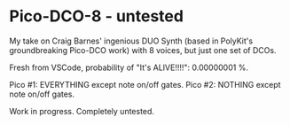 # Pico-DCO-8 - untested
My take on Craig Barnes' ingenious DUO Synth (based in PolyKit's groundbreaking Pico-DCO work) with 8 voices, but just one set of DCOs.

Fresh from VSCode, probability of "It's ALIVE!!!!": 0.00000001 %.

Pico #1: EVERYTHING except note on/off gates.
Pico #2: NOTHING except note on/off gates.

Work in progress. Completely untested.
